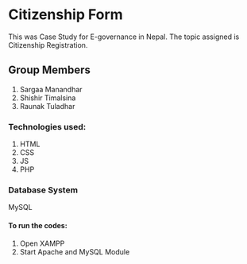 # Citizenship Form
This was Case Study for E-governance in Nepal. The topic assigned is Citizenship Registration.

## Group Members
1. Sargaa Manandhar
2. Shishir Timalsina
3. Raunak Tuladhar

### Technologies used:
1. HTML
2. CSS
3. JS
4. PHP

### Database System
MySQL

#### To run the codes:
1. Open XAMPP
2. Start Apache and MySQL Module
